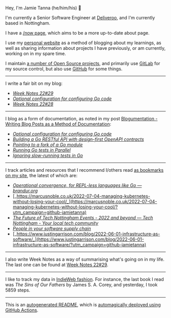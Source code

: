 Hey, I'm Jamie Tanna (he/him/his) 👋

I'm currently a Senior Software Engineer at [Deliveroo](https://deliveroo.engineering/), and I'm currently based in Nottingham.

I have a [/now page](https://www.jvt.me/now/?utm_campaign=github-jamietanna), which aims to be a more up-to-date about page.

I use my [personal website](https://www.jvt.me/?utm_campaign=github-jamietanna) as a method of blogging about my learnings, as well as sharing information about projects I have previously, or am currently, working on in my spare time.

I maintain [a number of Open Source projects](https://www.jvt.me/open-source/?utm_campaign=github-jamietanna), and primarily use [GitLab](https://gitlab.com/jamietanna) for my source control, but also use [GitHub](https://github.com/jamietanna) for some things.

---

I write a fair bit on my blog:


- [_Week Notes 22#29_](https://www.jvt.me/week-notes/2022/29/?utm_campaign=github-jamietanna)
- [_Optional configuration for configuring Go code_](https://www.jvt.me/posts/2022/07/22/go-optional-options/?utm_campaign=github-jamietanna)
- [_Week Notes 22#28_](https://www.jvt.me/week-notes/2022/28/?utm_campaign=github-jamietanna)

---

I blog as a form of documentation, as noted in my post [Blogumentation - Writing Blog Posts as a Method of Documentation](https://www.jvt.me/posts/2017/06/25/blogumentation/?utm_campaign=github-jamietanna):


- [_Optional configuration for configuring Go code_](https://www.jvt.me/posts/2022/07/22/go-optional-options/?utm_campaign=github-jamietanna)
- [_Building a Go RESTful API with design-first OpenAPI contracts_](https://www.jvt.me/posts/2022/07/12/go-openapi-server/?utm_campaign=github-jamietanna)
- [_Pointing to a fork of a Go module_](https://www.jvt.me/posts/2022/07/07/go-mod-fork/?utm_campaign=github-jamietanna)
- [_Running Go tests in Parallel_](https://www.jvt.me/posts/2022/07/01/go-parallel-test/?utm_campaign=github-jamietanna)
- [_Ignoring slow-running tests in Go_](https://www.jvt.me/posts/2022/07/01/go-short-test/?utm_campaign=github-jamietanna)

---

I track articles and resources that I recommend I/others read [as bookmarks on my site](https://www.jvt.me/kind/bookmarks/?utm_campaign=github-jamietanna), the latest of which are:


- [_Operational convergence, for REPL-less languages like Go — brandur.org_](https://brandur.org/fragments/operational-convergence?utm_campaign=github-jamietanna)
- [_https://marcusnoble.co.uk/2022-07-04-managing-kubernetes-without-losing-your-cool/_](https://marcusnoble.co.uk/2022-07-04-managing-kubernetes-without-losing-your-cool/?utm_campaign=github-jamietanna)
- [_The Future of Tech Nottingham Events - 2022 and beyond — Tech Nottingham - Your local tech community_](https://www.technottingham.com/news/2022/6/8/the-future-of-tech-nottingham-events-2022-and-beyond?utm_campaign=github-jamietanna)
- [_People in your software supply chain_](https://sethmlarson.dev/blog/people-in-your-software-supply-chain?utm_campaign=github-jamietanna)
- [_https://www.justingarrison.com/blog/2022-06-01-infrastructure-as-software/_](https://www.justingarrison.com/blog/2022-06-01-infrastructure-as-software/?utm_campaign=github-jamietanna)

---

I also write Week Notes as a way of summarising what's going on in my life. The last one can be found at [Week Notes 22#29](https://www.jvt.me/week-notes/2022/29/?utm_campaign=github-jamietanna).

---

I like to track my data in [IndieWeb fashion](https://indieweb.org/why). For instance, the last book I read was _The Sins of Our Fathers_ by James S. A. Corey, and yesterday, I took 5859 steps.

---
This is an [autogenerated README](https://www.jvt.me/posts/2022/01/12/autogenerated-profile-readme/?utm_campaign=github-jamietanna), which is [automagically deployed using GitHub Actions](https://github.com/jamietanna/jamietanna/blob/main/.github/workflows/rebuild.yml).
